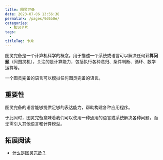 ```yaml
---
title: 图灵完备
date: 2023-07-06 13:56:38
permalink: /pages/9d6b0e/
categories: 
  - 知识卡片
tags: 
  - 
titleTag: 卡片
---
```


图灵完备是一个计算机科学的概念，用于描述一个系统或语言可以解决任何**计算问题**（同图灵机），关注的是计算能力，包括执行各种递归、条件判断、循环、数学运算等。

一个图灵完备的语言可以模拟任何图灵完备的语言。

## 重要性
图灵完备的语言能够提供足够的表达能力，帮助构建各种应用程序。

于此同时，图灵完备意味着我们可以使用一种通用的语言或系统解决各种问题，而无需引入其他语言和计算模型。

## 拓展阅读
- [什么是图灵完备？](https://www.zhihu.com/question/20115374)